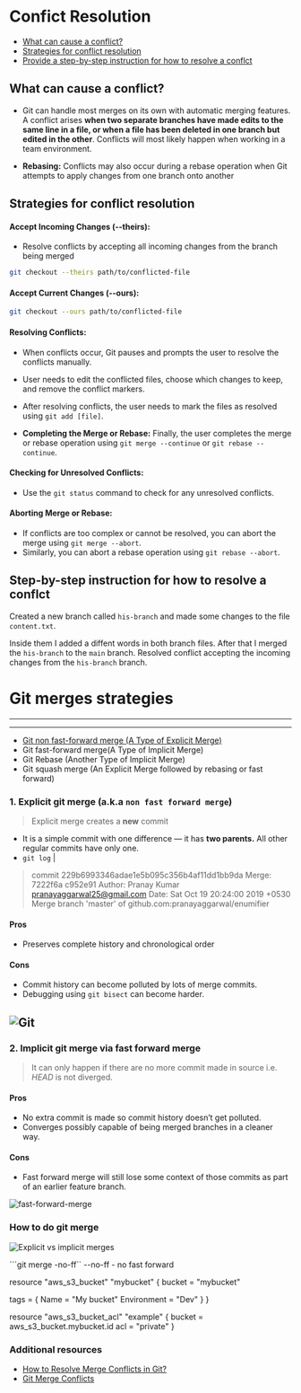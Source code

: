 # Confict Resolution
- [What can cause a conflict?](#what-can-cause-a-conflict)
- [Strategies for conflict resolution](#strategies-for-conflict-resolution)
- [Provide a step-by-step instruction for how to resolve a conflct](#step-by-step-instruction-for-how-to-resolve-a-conflct)

## What can cause a conflict? 
* Git can handle most merges on its own with automatic merging features. A conflict arises **when two separate branches have made edits to the same line in a file, or when a file has been deleted in one branch but edited in the other**. Conflicts will most likely happen when working in a team environment.

- **Rebasing:** Conflicts may also occur during a rebase operation when Git attempts to apply changes from one branch onto another

## Strategies for conflict resolution
#### Accept Incoming Changes (--theirs):
- Resolve conflicts by accepting all incoming changes from the branch being merged
```bash 
git checkout --theirs path/to/conflicted-file 
```
#### Accept Current Changes (--ours):
``` bash
git checkout --ours path/to/conflicted-file
```
#### **Resolving Conflicts:**
- When conflicts occur, Git pauses and prompts the user to resolve the conflicts manually.

- User needs to edit the conflicted files, choose which changes to keep, and remove the conflict markers.
- After resolving conflicts, the user needs to mark the files as resolved using ```git add [file]```.
- **Completing the Merge or Rebase:** Finally, the user completes the merge or rebase operation using ```git merge --continue``` or ```git rebase --continue```.
#### **Checking for Unresolved Conflicts:**
- Use the ```git status``` command to check for any unresolved conflicts.


#### **Aborting Merge or Rebase:**

- If conflicts are too complex or cannot be resolved, you can abort the merge using ```git merge --abort```.
- Similarly, you can abort a rebase operation using ```git rebase --abort```.


## Step-by-step instruction for how to resolve a conflct
 
Created a new branch called ```his-branch``` and made some changes to the file ```content.txt```. 

Inside them I added a diffent words in both branch files.
After that I merged the ```his-branch``` to the ```main``` branch. Resolved conflict accepting the incoming changes from the ```his-branch``` branch.


# Git merges strategies
----------------------------------------------------------------
---


- [Git non fast-forward merge (A Type of Explicit Merge)](#1-explicit-git-merge-aka-non-fast-forward-merge)
- Git fast-forward merge(A Type of Implicit Merge)
- Git Rebase (Another Type of Implicit Merge)
- Git squash merge (An Explicit Merge followed by rebasing or fast forward)

### 1. Explicit git merge (a.k.a ```non fast forward merge```) 

>Explicit merge creates a **new** commit 
- It is a simple commit with one difference — it has **two parents.** All other regular commits have only one.
- ```git log``` |
> commit 229b6993346adae1e5b095c356b4af11dd1bb9da
Merge: 7222f6a c952e91
Author: Pranay Kumar <pranayaggarwal25@gmail.com>
Date:   Sat Oct 19 20:24:00 2019 +0530
Merge branch 'master' of github.com:pranayaggarwal/enumifier

#### Pros
- Preserves complete history and chronological order
#### Cons
- Commit history can become polluted by lots of merge commits.
- Debugging using ```git bisect``` can become harder.

![Git](https://miro.medium.com/v2/resize:fit:828/format:webp/0*DHmWhgEMZOSW3OVz.gif)
---

### 2. Implicit git merge via fast forward merge

> It can only happen if there are no more commit made in source i.e. *HEAD* is not diverged.

#### Pros
- No extra commit is made so commit history doesn’t get polluted.
- Converges possibly capable of being merged branches in a cleaner way.
#### Cons
- Fast forward merge will still lose some context of those commits as part of an earlier feature branch.


![fast-forward-merge](https://miro.medium.com/v2/resize:fit:828/format:webp/0*GhW5WSCRH1dneU6c.gif)


### How to do git merge

![Explicit vs implicit merges](https://miro.medium.com/v2/resize:fit:828/format:webp/0*6OWQ6E6bT-TmuEvJ.png)

```git merge -no-ff`` --no-ff   - no fast forward








resource "aws_s3_bucket" "mybucket" {
  bucket = "mybucket"

  tags = {
    Name        = "My bucket"
    Environment = "Dev"
  }
}

resource "aws_s3_bucket_acl" "example" {
  bucket = aws_s3_bucket.mybucket.id
  acl    = "private"
}


### Additional resources
- [How to Resolve Merge Conflicts in Git?](https://www.simplilearn.com/tutorials/git-tutorial/merge-conflicts-in-git)
- [Git Merge Conflicts](https://www.atlassian.com/git/tutorials/using-branches/merge-conflicts)